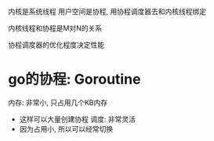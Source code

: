 内核是系统线程
用户空间是协程, 用协程调度器去和内核线程绑定

内核线程和协程是M对N的关系

协程调度器的优化程度决定性能

# go的协程: Goroutine

内存: 非常小, 只占用几个KB内存
- 这样可以大量创建协程
调度: 非常灵活
- 因为占用小, 所以可以经常切换

